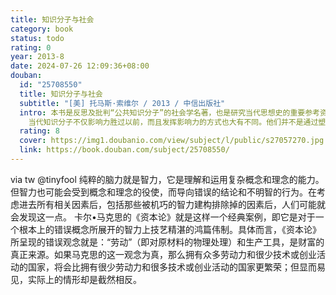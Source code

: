 ```yaml
---
title: 知识分子与社会
category: book
status: todo
rating: 0
year: 2013-8
date: 2024-07-26 12:09:36+08:00
douban:
  id: "25708550"
  title: 知识分子与社会
  subtitle: "[美] 托马斯·索维尔 / 2013 / 中信出版社"
  intro: 本书是反思及批判“公共知识分子”的社会学名著，也是研究当代思想史的重要参考资料。本书从观念、经济、社会、媒体、法律、战争等6个方面全面陈述了知识分子在社会发展中的舆论导向作用。一系列重大问题上的官方政策的形成都会受到知识分子所塑造的舆论氛围的影响。
    当代知识分子不仅影响力胜过以前，而且发挥影响力的方式也大有不同。他们并不是通过塑造执政者的观点或引导执政者的行动来影响事件进程，而是通过影响民主社会中的执政者的行动的各种方式，来塑造公共舆论，最终影响事件进程。无论执政者是否接受知识分子的一般构想或者决策，知识分子的这种影响都会实现。《知识分子与社会》通过大量历史和现实的案例，深入、全面分析了知识分子导致社会变动的背景、诱因和巨大后果。
  rating: 8
  cover: https://img1.doubanio.com/view/subject/l/public/s27057270.jpg
  link: https://book.douban.com/subject/25708550/
---
```


via tw @tinyfool 
纯粹的脑力就是智力，它是理解和运用复杂概念和理念的能力。但智力也可能会受到概念和理念的役使，而导向错误的结论和不明智的行为。在考虑进去所有相关因素后，包括那些被机巧的智力建构排除掉的因素后，人们可能就会发现这一点。 卡尔•马克思的《资本论》就是这样一个经典案例，即它是对于一个根本上的错误概念所展开的智力上技艺精湛的鸿篇伟制。具体而言，《资本论》所呈现的错误观念就是：“劳动”（即对原材料的物理处理）和生产工具，是财富的真正来源。如果马克思的这一观念为真，那么拥有众多劳动力和很少技术或创业活动的国家，将会比拥有很少劳动力和很多技术或创业活动的国家更繁荣；但显而易见，实际上的情形却是截然相反。
